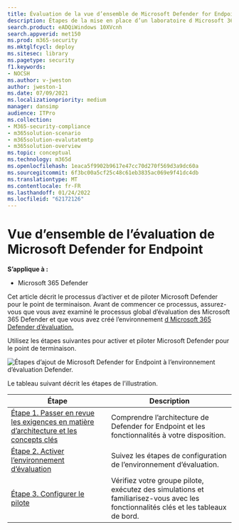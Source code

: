 ```yaml
---
title: Évaluation de la vue d’ensemble de Microsoft Defender for Endpoint, y compris la révision de l’architecture
description: Étapes de la mise en place d’un laboratoire d Microsoft 365 Defender d’essai ou d’un environnement pilote. Testez et découvrez comment la solution de sécurité est conçue pour protéger les appareils, l’identité, les données et les applications de votre organisation.
search.product: eADQiWindows 10XVcnh
search.appverid: met150
ms.prod: m365-security
ms.mktglfcycl: deploy
ms.sitesec: library
ms.pagetype: security
f1.keywords:
- NOCSH
ms.author: v-jweston
author: jweston-1
ms.date: 07/09/2021
ms.localizationpriority: medium
manager: dansimp
audience: ITPro
ms.collection:
- M365-security-compliance
- m365solution-scenario
- m365solution-evalutatemtp
- m365solution-overview
ms.topic: conceptual
ms.technology: m365d
ms.openlocfilehash: 1eaca5f9902b9617e47cc70d270f569d3a9dc60a
ms.sourcegitcommit: 6f3bc00a5cf25c48c61eb3835ac069e9f41dc4db
ms.translationtype: MT
ms.contentlocale: fr-FR
ms.lasthandoff: 01/24/2022
ms.locfileid: "62172126"
---
```

# <a name="evaluate-microsoft-defender-for-endpoint-overview"></a>Vue d’ensemble de l’évaluation de Microsoft Defender for Endpoint

**S’applique à :**

- Microsoft 365 Defender


Cet article décrit le processus d’activer et de piloter Microsoft Defender pour le point de terminaison. Avant de commencer ce processus, assurez-vous [](eval-overview.md) que vous avez examiné le processus global d’évaluation des Microsoft 365 Defender et que vous avez créé l’environnement [d Microsoft 365 Defender d’évaluation.](eval-create-eval-environment.md) 
<br>

Utilisez les étapes suivantes pour activer et piloter Microsoft Defender pour le point de terminaison.

![Étapes d’ajout de Microsoft Defender for Endpoint à l’environnement d’évaluation Defender.](../../media/defender/m365-defender-endpoint-eval-steps.png)


Le tableau suivant décrit les étapes de l’illustration.

 |Étape   |Description
|---------|---------|
| [Étape 1. Passer en revue les exigences en matière d’architecture et les concepts clés](eval-defender-endpoint-architecture.md)    | Comprendre l’architecture de Defender for Endpoint et les fonctionnalités à votre disposition.       |
|[Étape 2. Activer l’environnement d’évaluation](eval-defender-endpoint-enable-eval.md)     |   Suivez les étapes de configuration de l’environnement d’évaluation.      |
|[Étape 3. Configurer le pilote ](eval-defender-endpoint-pilot.md)    |    Vérifiez votre groupe pilote, exécutez des simulations et familiarisez-vous avec les fonctionnalités clés et les tableaux de bord.     |


